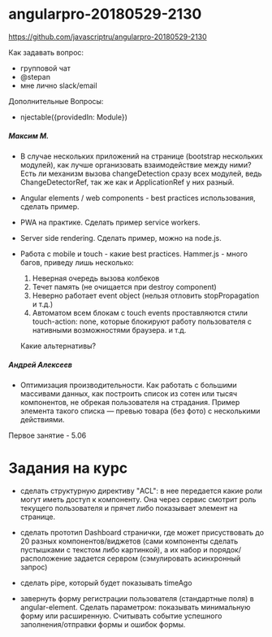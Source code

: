 # angularpro-20180529-2130

https://github.com/javascriptru/angularpro-20180529-2130


Как задавать вопрос:
- групповой чат
- @stepan
- мне лично slack/email


Дополнительные Вопросы:

- njectable({providedIn: Module})

##### Максим М.

- В случае нескольких приложений на странице (bootstrap нескольких модулей), как лучше организовать взаимодействие между ними? Есть ли механизм вызова changeDetection сразу всех модулей, ведь ChangeDetectorRef, так же как и ApplicationRef у них разный.

- Angular elements / web components - best practices использования, сделать пример.

- PWA на практике. Сделать пример service workers.

- Server side rendering. Сделать пример, можно на node.js.

- Работа с mobile и touch - какие best practices. Hammer.js - много багов, приведу лишь несколько:

  1. Неверная очередь вызова колбеков
  2. Течет память (не очищается при destroy component)
  3. Неверно работает event object (нельзя отловить stopPropagation и т.д.)
  4. Автоматом всем блокам с touch events проставляются стили touch-action: none, которые блокируют работу пользователя с нативными возможностями браузера.
  и т.д.

  Какие альтернативы?

##### Андрей Алексеев

- Оптимизация производительности. Как работать с большими массивами данных, как построить список из сотен или тысяч компонентов, не обрекая пользователя на страдания. Пример элемента такого списка — превью товара (без фото) с несколькими действиями.

Первое занятие - 5.06


# Задания на курс
- сделать структурную директиву "ACL": в нее передается какие роли могут иметь доступ к компоненту. Она через сервис смотрит роль текущего пользователя и прячет либо показывает элемент на странице.

- сделать прототип Dashboard странички, где может присуствовать до 20 разных компонентов/виджетов (сами компоненты сделать пустышками с текстом либо картинкой), а их набор и порядок/расположение задается сервром (сэмулировать асинхронный запрос)

- сделать pipe, который будет показывать timeAgo

- завернуть форму регистрации пользователя (стандартные поля) в angular-element. Сделать параметром: показывать минимальную форму или расширенную. Считывать событие успешного заполнения/отправки формы и ошибок формы.
